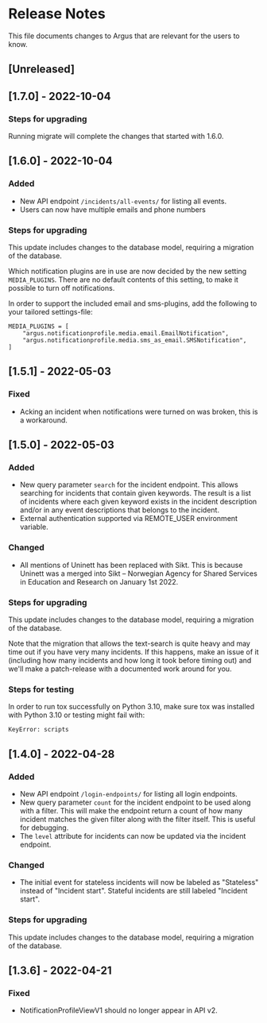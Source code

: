 # Release Notes
This file documents changes to Argus that are relevant for the users to know.

## [Unreleased]

## [1.7.0] - 2022-10-04

### Steps for upgrading

Running migrate will complete the changes that started with 1.6.0.

## [1.6.0] - 2022-10-04

### Added
- New API endpoint `/incidents/all-events/` for listing all events.
- Users can now have multiple emails and phone numbers

### Steps for upgrading

This update includes changes to the database model, requiring a migration of
the database.

Which notification plugins are in use are now decided by the new setting
`MEDIA_PLUGINS`. There are no default contents of this setting, to make it
possible to turn off notifications.

In order to support the included email and sms-plugins, add the following to
your tailored settings-file:


```
MEDIA_PLUGINS = [
    "argus.notificationprofile.media.email.EmailNotification",
    "argus.notificationprofile.media.sms_as_email.SMSNotification",
]
```

## [1.5.1] - 2022-05-03

### Fixed
- Acking an incident when notifications were turned on was broken, this is
  a workaround.

## [1.5.0] - 2022-05-03

### Added
- New query parameter `search` for the incident endpoint. This allows searching
  for incidents that contain given keywords. The result is a list of incidents
  where each given keyword exists in the incident description and/or in any
  event descriptions that belongs to the incident.
- External authentication supported via REMOTE_USER environment variable.

### Changed
- All mentions of Uninett has been replaced with Sikt. This is because Uninett
  was a merged into Sikt – Norwegian Agency for Shared Services in Education
  and Research on January 1st 2022.

### Steps for upgrading

This update includes changes to the database model, requiring a migration of
the database.

Note that the migration that allows the text-search is quite heavy and may time
out if you have very many incidents. If this happens, make an issue of it
(including how many incidents and how long it took before timing out) and we'll
make a patch-release with a documented work around for you.

### Steps for testing

In order to run tox successfully on Python 3.10, make sure tox was installed
with Python 3.10 or testing might fail with:

```
KeyError: scripts
```

## [1.4.0] - 2022-04-28

### Added
- New API endpoint `/login-endpoints/` for listing all login endpoints.
- New query parameter `count` for the incident endpoint to be used along with
  a filter. This will make the endpoint return a count of how many incident
  matches the given filter along with the filter itself. This is useful for
  debugging.
- The `level` attribute for incidents can now be updated via the incident
  endpoint.

### Changed
- The initial event for stateless incidents will now be labeled as "Stateless"
  instead of "Incident start". Stateful incidents are still labeled "Incident
  start".

### Steps for upgrading

This update includes changes to the database model, requiring a migration of
the database.

## [1.3.6] - 2022-04-21

### Fixed
- NotificationProfileViewV1 should no longer appear in API v2.
